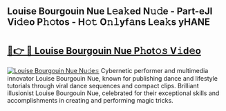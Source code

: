 ## Louise Bourgouin Nue L𝚎a𝚔ed N𝚞𝚍e - Part-eJI Vi𝚍𝚎o P𝚑𝚘tos - H𝚘𝚝 O𝚗𝚕yf𝚊ns L𝚎a𝚔s yHANE

# <h2><a href="http://kfe0czl.oniu.top/?m=Louise+Bourgouin+Nue">🔗👉 🔴 Louise Bourgouin Nue P𝚑ot𝚘𝚜 V𝚒d𝚎o</a></h2>

[![Louise Bourgouin Nue Nu𝚍e𝚜](https://i.imgur.com/0qMVB7G.gif)](http://kfe0czl.oniu.top/?m=Louise+Bourgouin+Nue)
Cybernetic performer and multimedia innovator Louise Bourgouin Nue, known for publishing dance and lifestyle tutorials through viral dance sequences and compact clips. Brilliant illusionist Louise Bourgouin Nue, celebrated for their exceptional skills and accomplishments in creating and performing magic tricks.  
